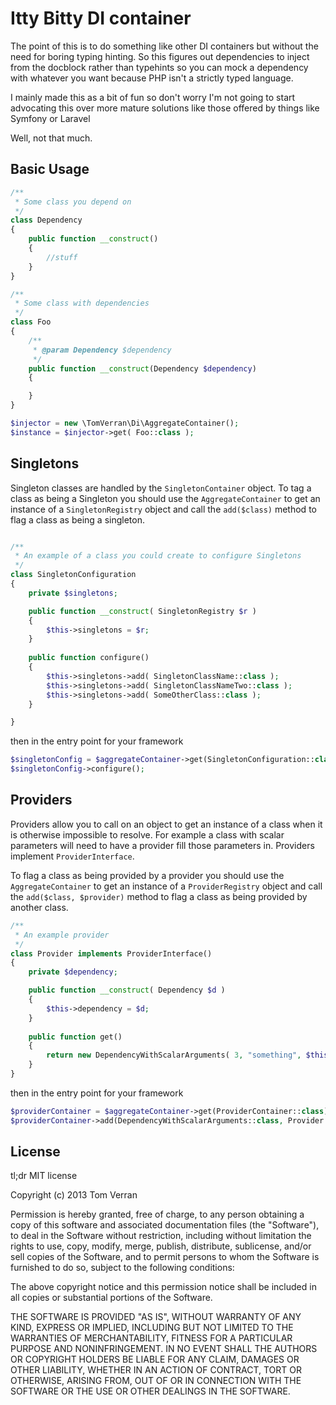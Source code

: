 Itty Bitty DI container
=======================

The point of this is to do something like other DI containers but without the need for boring typing hinting.
So this figures out dependencies to inject from the docblock rather than typehints so you can mock a dependency
with whatever you want because PHP isn't a strictly typed language.

I mainly made this as a bit of fun so don't worry I'm not going to start advocating this over more mature solutions
like those offered by things like Symfony or Laravel

Well, not that much.

Basic Usage
-----------

```php
/**
 * Some class you depend on
 */
class Dependency
{
    public function __construct()
    {
        //stuff
    }
}

/**
 * Some class with dependencies
 */
class Foo
{
    /**
     * @param Dependency $dependency
     */
    public function __construct(Dependency $dependency)
    {

    }
}

$injector = new \TomVerran\Di\AggregateContainer();
$instance = $injector->get( Foo::class );
```

Singletons
----------

Singleton classes are handled by the ```SingletonContainer``` object.
To tag a class as being a Singleton you should use the ```AggregateContainer``` to get
an instance of a ```SingletonRegistry``` object and call the ```add($class)``` method
to flag a class as being a singleton.

```php

/**
 * An example of a class you could create to configure Singletons
 */
class SingletonConfiguration 
{
    private $singletons;

    public function __construct( SingletonRegistry $r )
    {
        $this->singletons = $r;
    }
    
    public function configure()
    {
        $this->singletons->add( SingletonClassName::class );
        $this->singletons->add( SingletonClassNameTwo::class );
        $this->singletons->add( SomeOtherClass::class );
    }

}
```

then in the entry point for your framework

```php
$singletonConfig = $aggregateContainer->get(SingletonConfiguration::class);
$singletonConfig->configure();
```

Providers
---------

Providers allow you to call on an object to get an instance of a class
when it is otherwise impossible to resolve. For example a class with scalar parameters
will need to have a provider fill those parameters in. Providers implement ```ProviderInterface```.

To flag a class as being provided by a provider you should use the ```AggregateContainer``` to get
an instance of a ```ProviderRegistry``` object and call the ```add($class, $provider)``` method
to flag a class as being provided by another class.

```php
/**
 * An example provider
 */
class Provider implements ProviderInterface()
{
    private $dependency;

    public function __construct( Dependency $d )
    {
        $this->dependency = $d;
    }
    
    public function get()
    {
        return new DependencyWithScalarArguments( 3, "something", $this->dependency );
    }
}
```
then in the entry point for your framework

```php
$providerContainer = $aggregateContainer->get(ProviderContainer::class);
$providerContainer->add(DependencyWithScalarArguments::class, Provider::class);
```

License
-------

tl;dr MIT license

Copyright (c) 2013 Tom Verran

Permission is hereby granted, free of charge, to any person obtaining a copy
of this software and associated documentation files (the "Software"), to deal
in the Software without restriction, including without limitation the rights
to use, copy, modify, merge, publish, distribute, sublicense, and/or sell
copies of the Software, and to permit persons to whom the Software is
furnished to do so, subject to the following conditions:

The above copyright notice and this permission notice shall be included in
all copies or substantial portions of the Software.

THE SOFTWARE IS PROVIDED "AS IS", WITHOUT WARRANTY OF ANY KIND, EXPRESS OR
IMPLIED, INCLUDING BUT NOT LIMITED TO THE WARRANTIES OF MERCHANTABILITY,
FITNESS FOR A PARTICULAR PURPOSE AND NONINFRINGEMENT. IN NO EVENT SHALL THE
AUTHORS OR COPYRIGHT HOLDERS BE LIABLE FOR ANY CLAIM, DAMAGES OR OTHER
LIABILITY, WHETHER IN AN ACTION OF CONTRACT, TORT OR OTHERWISE, ARISING FROM,
OUT OF OR IN CONNECTION WITH THE SOFTWARE OR THE USE OR OTHER DEALINGS IN
THE SOFTWARE.

